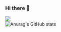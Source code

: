 ### Hi there 👋

<!--
**jungmiinn/jungmiinn** is a ✨ _special_ ✨ repository because its `README.md` (this file) appears on your GitHub profile.

Here are some ideas to get you started:

- 🔭 I’m currently working on ... actually I am still a student.
- 🌱 I’m currently learning ... algorithm, network, AI etc
- 👯 I’m looking to collaborate on ... any
- 🤔 I’m looking for help with ...
- 💬 Ask me about ...
- 📫 How to reach me: ...
- 😄 Pronouns: ...
- ⚡ Fun fact: ...
-->

<a href="https://www.instagram.com/jxngrnin/" target="_blank"><img src="https://img.shields.io/badge/jungmin-E4405F?style=flat&logo=Instagram&logoColor=로고색상"/></a>
</br>
![Anurag's GitHub stats](https://github-readme-stats.vercel.app/api?username=jungmiinn&show_icons=true&theme=radical)
